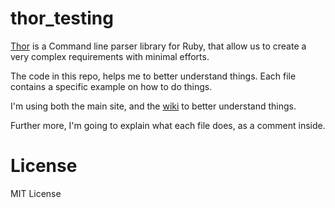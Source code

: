 thor_testing
============

[Thor](http://whatisthor.com/) is a Command line parser library for Ruby, that
allow us to create a very complex requirements with minimal efforts.

The code in this repo, helps me to better understand things.
Each file contains a specific example on how to do things.

I'm using both the main site, and the
[wiki](https://github.com/erikhuda/thor/wiki) to better understand things.

Further more, I'm going to explain what each file does, as a comment inside.

License
=======
MIT License
